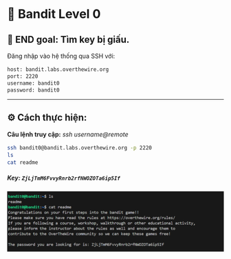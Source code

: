 # 🎯 Bandit Level 0


## 📌 END goal: Tìm key bị giấu.
Đăng nhập vào hệ thống qua SSH với:
```
host: bandit.labs.overthewire.org
port: 2220
username: bandit0 
password: bandit0
```
---

## ⚙️ Cách thực hiện:
**Câu lệnh truy cập:**
*ssh username@remote*


```bash
ssh bandit0@bandit.labs.overthewire.org -p 2220
ls
cat readme
```
##### Key: `ZjLjTmM6FvvyRnrb2rfNWOZOTa6ip5If`

![alt text](./image/Level0.png)

